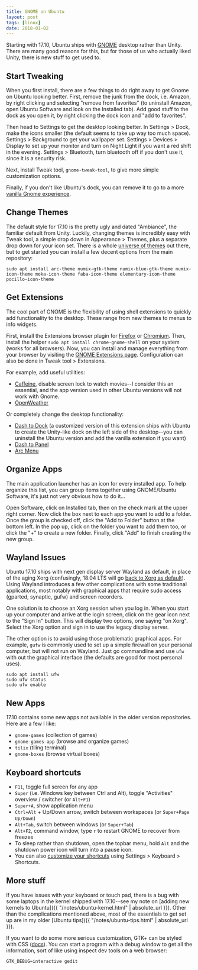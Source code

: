 ```yaml
---
title: GNOME on Ubuntu
layout: post
tags: [linux]
date: 2018-01-02
---
```


Starting with 17.10, Ubuntu ships with [GNOME](https://www.gnome.org/) desktop rather than Unity.
There are many good reasons for this, but for those of us who actually liked Unity, there is new stuff to get used to.

## Start Tweaking

When you first install, there are a few things to do right away to get Gnome on Ubuntu looking better.
First, remove the junk from the dock, i.e. Amazon, by right clicking and selecting "remove from favorites" (to uninstall Amazon, open Ubuntu Software and look on the Installed tab). 
Add good stuff to the dock as you open it, by right clicking the dock icon and "add to favorites".

Then head to Settings to get the desktop looking better.
In Settings > Dock, make the icons smaller (the default seems to take up way too much space).
Settings > Background to get your wallpaper set.
Settings > Devices > Display to set up your monitor and turn on Night Light if you want a red shift in the evening.
Settings > Bluetooth, turn bluetooth off if you don't use it, since it is a security risk.

Next, install Tweak tool, `gnome-tweak-tool`, to give more simple customization options.

Finally, if you don't like Ubuntu's dock, you can remove it to go to a more [vanilla Gnome experience](http://www.omgubuntu.co.uk/2017/10/install-vanilla-gnome-shell-ubuntu-17-10).

## Change Themes 

The default style for 17.10 is the pretty ugly and dated "Ambiance", the familiar default from Unity.
Luckily, changing themes is incredibly easy with Tweak tool, a simple drop down in Appearance > Themes, plus a separate drop down for your icon set.
There is a whole [universe of themes](https://www.gnome-look.org/) out there, but to get started you can install a few decent options from the main repository: 

`sudo apt install arc-theme numix-gtk-theme numix-blue-gtk-theme numix-icon-theme moka-icon-theme faba-icon-theme elementary-icon-theme pocillo-icon-theme`

## Get Extensions 

The cool part of GNOME is the flexibility of using shell extensions to quickly add functionality to the desktop. 
These range from new themes to menus to info widgets.

First, install the Extensions browser plugin for [Firefox](https://addons.mozilla.org/en/firefox/addon/gnome-shell-integration/) or [Chromium](https://chrome.google.com/webstore/detail/gnome-shell-integration/gphhapmejobijbbhgpjhcjognlahblep).
Then, install the helper `sudo apt install chrome-gnome-shell` on your system (works for all browsers).
Now, you can install and manage everything from your browser by visiting the [GNOME Extensions page](https://extensions.gnome.org/).
Configuration can also be done in Tweak tool > Extensions.

For example, add useful utilities:
- [Caffeine](https://extensions.gnome.org/extension/517/caffeine/), disable screen lock to watch movies--I consider this an essential, and the app version used in other Ubuntu versions will not work with Gnome.
- [OpenWeather](https://extensions.gnome.org/extension/750/openweather/)

Or completely change the desktop functionality:
- [Dash to Dock](https://extensions.gnome.org/extension/307/dash-to-dock/) (a customized version of this extension ships with Ubuntu to create the Unity-like dock on the left side of the desktop--you can uninstall the Ubuntu version and add the vanilla extension if you want)
- [Dash to Panel](https://extensions.gnome.org/extension/1160/dash-to-panel/)
- [Arc Menu](https://github.com/LinxGem33/Arc-Menu)

## Organize Apps

The main application launcher has an icon for every installed app.
To help organize this list, you can group items together using GNOME/Ubuntu Software, it's just not very obvious how to do it...

Open Software, click on Installed tab, then on the check mark at the upper right corner.
Now click the box next to each app you want to add to a folder.
Once the group is checked off, click the "Add to Folder" button at the bottom left. 
In the pop up, click on the folder you want to add them too, or click the "+" to create a new folder.
Finally, click "Add" to finish creating the new group.

## Wayland Issues

Ubuntu 17.10 ships with next gen display server Wayland as default, in place of the aging Xorg (confusingly, 18.04 LTS will go [back to Xorg as default](http://www.omgubuntu.co.uk/2018/01/xorg-will-default-display-server-ubuntu-18-04-lts)).
Using Wayland introduces a few other complications with some traditional applications,
most notably with graphical apps that require sudo access (gparted, synaptic, gufw) and screen recorders.

One solution is to choose an Xorg session when you log in. 
When you start up your computer and arrive at the login screen, click on the gear icon next to the "Sign In" button. 
This will display two options, one saying "on Xorg".
Select the Xorg option and sign in to use the legacy display server. 

The other option is to avoid using those problematic graphical apps. 
For example, `gufw` is commonly used to set up a simple firewall on your personal computer, but will not run on Wayland. 
Just go commandline and use `ufw` with out the graphical interface (the defaults are good for most personal uses).

```
sudo apt install ufw
sudo ufw status
sudo ufw enable
``` 

## New Apps

17.10 contains some new apps not available in the older version repositories.
Here are a few I like:
- `gnome-games` (collection of games)
- `gnome-games-app` (browse and organize games)
- `tilix` (tiling terminal)
- `gnome-boxes` (browse virtual boxes)

## Keyboard shortcuts

- `F11`, toggle full screen for any app
- `Super` (i.e. Windows key between Ctrl and Alt), toggle "Activities" overview / switcher (or `Alt+F1`)
- `Super+A`, show application menu
- `Ctrl+Alt` + Up/Down arrow, switch between workspaces (or `Super+Page Up/Down`)
- `Alt+Tab`, switch between windows (or `Super+Tab`)
- `Alt+F2`, command window, type `r` to restart GNOME to recover from freezes
- To sleep rather than shutdown, open the topbar menu, hold `Alt` and the shutdown power icon will turn into a pause icon.
- You can also [customize your shortcuts](https://help.gnome.org/users/gnome-help/stable/keyboard-shortcuts-set.html.en) using Settings > Keyboard > Shortcuts.

## More stuff

If you have issues with your keyboard or touch pad, there is a bug with some laptops in the kernel shipped with 17.10--see my note on [adding new kernels to Ubuntu]({{ "/notes/ubuntu-kernel.html" | absolute_url }}).
Other than the complications mentioned above, most of the essentials to get set up are in my older [Ubuntu tips]({{ "/notes/ubuntu-tips.html" | absolute_url }}).

If you want to do some more serious customization, GTK+ can be styled with CSS ([docs](https://developer.gnome.org/gtk3/stable/theming.html)).
You can start a program with a debug window to get all the information, sort of like using inspect dev tools on a web browser:

`GTK_DEBUG=interactive gedit`
